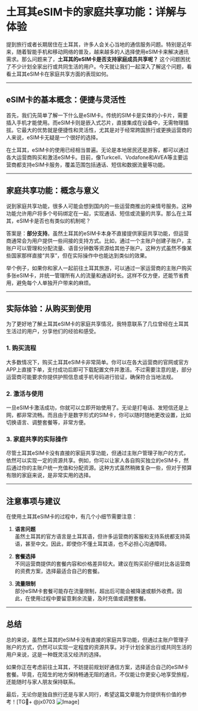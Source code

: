 # 土耳其eSIM卡的家庭共享功能：详解与体验

提到旅行或者长期居住在土耳其，许多人会关心当地的通信服务问题。特别是近年来，随着智能手机和移动网络的普及，越来越多的人选择使用eSIM卡来解决通讯需求。那么问题来了，**土耳其的eSIM卡是否支持家庭成员共享呢？** 这个问题困扰了不少计划全家出行或共同生活的用户。今天就让我们一起深入了解这个问题，看看土耳其eSIM卡在家庭共享方面的表现如何。

---

## eSIM卡的基本概念：便捷与灵活性

首先，我们先简单了解一下什么是eSIM卡。传统的SIM卡是实体的小卡片，需要插入手机才能使用。而eSIM卡则是嵌入式芯片，直接集成在设备中，无需物理插拔。它最大的优势就是便捷性和灵活性，尤其是对于经常跨国旅行或更换运营商的人来说，eSIM卡无疑是一个很好的选择。

在土耳其，eSIM卡的使用已经相当普遍。无论是本地居民还是游客，都可以通过各大运营商购买和激活eSIM卡。目前，像Turkcell、Vodafone和AVEA等主要运营商都支持eSIM卡服务，覆盖范围包括通话、短信和数据流量等功能。

---

## 家庭共享功能：概念与意义

说到家庭共享功能，很多人可能会想到国内的一些运营商推出的亲情号服务。这种功能允许用户将多个号码绑定在一起，实现通话、短信或流量的共享。那么在土耳其，eSIM卡是否也有类似的机制呢？

答案是：**部分支持**。虽然土耳其的eSIM卡本身不直接提供家庭共享功能，但运营商通常会为用户提供一些间接的支持方式。比如，通过一个主账户创建子账户，主账户可以管理和分配流量、语音分钟数等资源给其他子账户。这种方式虽然不像某些国家那样直接“共享”，但在实际操作中也能达到类似的效果。

举个例子，如果你和家人一起前往土耳其旅游，可以通过一家运营商的主账户购买多张eSIM卡，并统一管理所有人的流量和通话时长。这样不仅方便，还能节省费用，避免每个人单独开户带来的麻烦。

---

## 实际体验：从购买到使用

为了更好地了解土耳其eSIM卡的家庭共享情况，我特意联系了几位曾经在土耳其生活过的用户，分享他们的经验和感受。

### 1. **购买流程**
大多数情况下，购买土耳其eSIM卡非常简单。你可以在各大运营商的官网或官方APP上直接下单，支付成功后即可下载配置文件并激活。不过需要注意的是，部分运营商可能要求你提供护照信息或手机号码进行验证，确保符合当地法规。

### 2. **激活与使用**
一旦eSIM卡激活成功，你就可以立即开始使用了。无论是打电话、发短信还是上网，都非常流畅。而且由于是数字形式的SIM卡，你可以随时随地更改设置，比如切换语言、调整套餐等，非常方便。

### 3. **家庭共享的实际操作**
尽管土耳其eSIM卡没有直接的家庭共享功能，但通过主账户管理子账户的方式，依然可以实现一定的资源共享。例如，你可以让家人各自购买独立的eSIM卡，然后通过你的主账户统一充值和分配资源。这种方式虽然稍微复杂一些，但对于预算有限的家庭来说，是非常实用的选择。

---

## 注意事项与建议

在使用土耳其eSIM卡的过程中，有几个小细节需要注意：

1. **语言问题**  
   虽然土耳其的官方语言是土耳其语，但许多运营商的客服和支持系统都支持英语，甚至中文。因此，即使你不懂土耳其语，也不必担心沟通障碍。

2. **套餐选择**  
   不同运营商提供的套餐内容和价格差异较大。建议在购买前仔细对比各运营商的资费方案，选择最适合自己的套餐。

3. **流量限制**  
   部分eSIM卡套餐可能存在流量限制，超出后可能会被降速或额外收费。因此，在使用过程中要留意剩余流量，及时充值或调整套餐。

---

## 总结

总的来说，虽然土耳其的eSIM卡没有直接的家庭共享功能，但通过主账户管理子账户的方式，仍然可以实现一定程度的资源共享。对于计划全家出行或共同生活的用户来说，这是一种既灵活又经济的选择。

如果你正在考虑前往土耳其，不妨提前规划好通信方案，选择适合自己的eSIM卡套餐。毕竟，在陌生的地方保持畅通无阻的通讯，不仅能让你更安心地享受旅程，还能随时与家人朋友保持联系。

最后，无论你是独自旅行还是与家人同行，希望这篇文章能为你提供有价值的参考！[TG💪+ @jx0703 ![Image](https://github.com/user-attachments/assets/dbca1d08-cadb-493c-b0ec-ad6f7a83f270)]